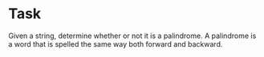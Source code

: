 # Task
Given a string, determine whether or not it is a palindrome. A palindrome is a word that is spelled
the same way both forward and backward. 